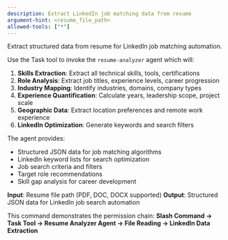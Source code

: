 ```yaml
---
description: Extract LinkedIn job matching data from resume
argument-hint: <resume_file_path>
allowed-tools: ["*"]
---
```


Extract structured data from resume for LinkedIn job matching automation.

Use the Task tool to invoke the `resume-analyzer` agent which will:

1. **Skills Extraction**: Extract all technical skills, tools, certifications
2. **Role Analysis**: Extract job titles, experience levels, career progression
3. **Industry Mapping**: Identify industries, domains, company types
4. **Experience Quantification**: Calculate years, leadership scope, project scale
5. **Geographic Data**: Extract location preferences and remote work experience
6. **LinkedIn Optimization**: Generate keywords and search filters

The agent provides:
- Structured JSON data for job matching algorithms
- LinkedIn keyword lists for search optimization
- Job search criteria and filters
- Target role recommendations
- Skill gap analysis for career development

**Input**: Resume file path (PDF, DOC, DOCX supported)
**Output**: Structured JSON data for LinkedIn job search automation

This command demonstrates the permission chain:
**Slash Command → Task Tool → Resume Analyzer Agent → File Reading → LinkedIn Data Extraction**